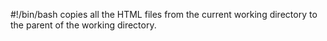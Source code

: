 #!/bin/bash
copies all the HTML files from the current working directory to the parent of the working directory.
